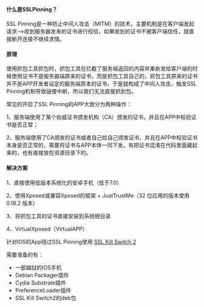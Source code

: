 #### 什么是SSLPinning？

SSL Pinning是一种防止中间人攻击（MITM）的技术，主要机制是在客户端发起请求–>收到服务器发来的证书进行校验，如果收到的证书不被客户端信任，就直接断开连接不继续求情。



#### 原理

使用抓包工具抓包时，抓包工具在拦截了服务端返回的内容并重新发给客户端的时候使用证书不是服务器端原来的证书，而是抓包工具自己的，抓包工具原来的证书并不是APP开发者设定的服务端原本的证书，于是就构成了中间人攻击，触发SSL Pinning机制导致链接中断，所以我们无法直接抓到包。



常见的开启了SSL Pinning的APP大致分为两种操作：

1、服务端使用了某个权威证书颁发机构（CA）颁发的证书，并且在APP中校验证书是否正常；

2、服务端使用了CA颁发的证书或者自己给自己颁发证书，并且在APP中校验证书本身是否正常的，需要将证书与APP本体一同下发。有把证书混淆在代码里面藏起来的，也有直接放在资源目录下的。



#### 解决方案

1、直接使用低版本系统化的安卓手机（低于7.0）

2、使用Xposed或兼容Xposed的框架 + JustTrustMe（32 位应用的版本使用0.18.2 版本）

3、将抓包工具的证书直接安装到系统根目录

4、VirtualXposed（VirtualAPP）



针对IOS的App绕过SSL Pinning使用 [SSL Kill Switch 2](https://github.com/nabla-c0d3/ssl-kill-switch2)

需要准备的有：

- 一部越狱的IOS手机
- Debian Packager插件
- Cydia Substrate插件
- PreferenceLoader插件
- SSL Kill Switch2的deb包